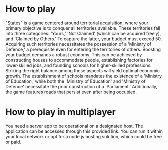 # How to play
"States" is a game centered around territorial acquisition, where your primary objective is to conquer all territories available. These territories fall into three categories: 'Yours,' 'Not Claimed' (which can be acquired freely), and 'Claimed by Others.' To capture the latter, your budget must exceed 50. Acquiring such territories necessitates the possession of a 'Ministry of Defence,' a prerequisite even for entering the territories of others. Boosting your budget demands a robust economy. This can be achieved by constructing houses to accommodate people, establishing factories for lower-skilled jobs, and founding schools for higher-skilled professions. Striking the right balance among these aspects will yield optimal economic growth. The establishment of schools mandates the existence of a 'Ministry of Education,' while both the 'Ministry of Education' and 'Ministry of Defence' necessitate the prior construction of a 'Parliament.' Additionally, the game features roads that persist even after being occupied.
# How to play in multiplayer
You need a server app to be operational on a designated host. The application can be accessed through this provided link. You can run it within your local network or opt for a node.js hosting solution, which could be free or paid.
